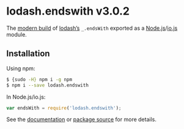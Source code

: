 # lodash.endswith v3.0.2

The [modern build](https://github.com/lodash/lodash/wiki/Build-Differences) of [lodash’s](https://lodash.com/) `_.endsWith` exported as a [Node.js](http://nodejs.org/)/[io.js](https://iojs.org/) module.

## Installation

Using npm:

```bash
$ {sudo -H} npm i -g npm
$ npm i --save lodash.endswith
```

In Node.js/io.js:

```js
var endsWith = require('lodash.endswith');
```

See the [documentation](https://lodash.com/docs#endsWith) or [package source](https://github.com/lodash/lodash/blob/3.0.2-npm-packages/lodash.endswith) for more details.
